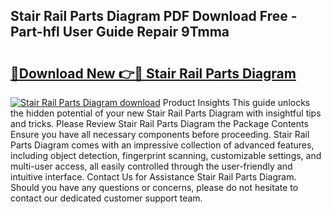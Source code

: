 ## Stair Rail Parts Diagram PDF Download Free - Part-hfl User Guide Repair 9Tmma

# <h2><a href="http://dfsoo5.blite.top/?on=Stair+Rail+Parts+Diagram">🔗Download New 👉🔴 Stair Rail Parts Diagram</a></h2>

[![Stair Rail Parts Diagram download](https://i.imgur.com/lujVjoI.png)](http://dfsoo5.blite.top/?on=Stair+Rail+Parts+Diagram)
Product Insights This guide unlocks the hidden potential of your new Stair Rail Parts Diagram with insightful tips and tricks. Please Review Stair Rail Parts Diagram the Package Contents Ensure you have all necessary components before proceeding. Stair Rail Parts Diagram comes with an impressive collection of advanced features, including object detection, fingerprint scanning, customizable settings, and multi-user access, all easily controlled through the user-friendly and intuitive interface. Contact Us for Assistance Stair Rail Parts Diagram. Should you have any questions or concerns, please do not hesitate to contact our dedicated customer support team.
